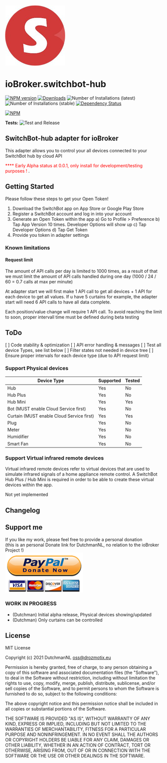 ![Logo](admin/switchbot-hub.png)
# ioBroker.switchbot-hub

[![NPM version](https://img.shields.io/npm/v/iobroker.switchbot-hub.svg)](https://www.npmjs.com/package/iobroker.switchbot-hub)
[![Downloads](https://img.shields.io/npm/dm/iobroker.switchbot-hub.svg)](https://www.npmjs.com/package/iobroker.switchbot-hub)
![Number of Installations (latest)](https://iobroker.live/badges/switchbot-hub-installed.svg)
![Number of Installations (stable)](https://iobroker.live/badges/switchbot-hub-stable.svg)
[![Dependency Status](https://img.shields.io/david/DrozmotiX/iobroker.switchbot-hub.svg)](https://david-dm.org/DrozmotiX/iobroker.switchbot-hub)

[![NPM](https://nodei.co/npm/iobroker.switchbot-hub.png?downloads=true)](https://nodei.co/npm/iobroker.switchbot-hub/)

**Tests:** ![Test and Release](https://github.com/DrozmotiX/ioBroker.switchbot-hub/workflows/Test%20and%20Release/badge.svg)

## SwitchBot-hub adapter for ioBroker

This adapter allows you to control your all devices connected to your SwitchBot hub by cloud API

<span style="color:red">**** Early Alpha status at 0.0.1, only install for development/testing purposes !
</span>.

## Getting Started
Please follow these  steps to get your Open Token!
1. Download the SwitchBot app on App Store or Google Play Store
2. Register a SwitchBot account and log in into your account
3. Generate an Open Token within the app
   a) Go to Profile > Preference
   b) Tap App Version 10 times. Developer Options will show up
   c) Tap Developer Options
   d) Tap Get Token
4. Provide you token in adapter settings

### Known limitations
#### Request limit
The amount of API calls per day is limited to 1000 times, as a result of that we must limit the amount of API calls handled during one day
(1000 / 24 / 60 = 0.7 calls at max  per minute)

At adapter start we will first make 1 API call to get all devices + 1 API for each device to get all values.
If u have 5 curtains for example, the adapter start will need 6 API calls to have all data complete.

Each position/value change will require 1 API call.
To avoid reaching the limit to soon, proper intervall time must be defined during beta testing

## ToDo
[ ] Code stability & optimization
[ ] API error handling  & messages
[ ] Test all device Types, see list below
[ ] Filter states not needed in device tree
[ ] Ensure proper intervals for each device type (due to API request limit)

### Support Physical devices

| Device Type | Supported | Tested |
| ---------- | ------------ | ------------ |
| Hub | Yes | No |
| Hub Plus | Yes | No |
| Hub Mini | Yes | Yes |
| Bot (MUST enable Cloud Service first) | Yes | No |
| Curtain (MUST enable Cloud Service first) | Yes | Yes |
| Plug | Yes | No |
| Meter | Yes | No |
| Humidifier | Yes | No |
| Smart Fan | Yes | No |

### Support Virtual infrared remote devices
Virtual infrared remote devices refer to virtual devices that are used to simulate infrared signals of a home appliance remote control. A SwitchBot Hub Plus / Hub Mini is required in order to be able to create these virtual devices within the app.

Not yet implemented

[comment]: <> (| Device Type | Supported | Tested |)

[comment]: <> (| ---------- | ------------ | ------------ |)

[comment]: <> (| Air Conditioner | Yes | No |)

[comment]: <> (| TV | Yes | No |)

[comment]: <> (| Light | Yes | No |)

[comment]: <> (| IPTV/Streamer | Yes | No |)

[comment]: <> (| Set Top Box | Yes | No |)

[comment]: <> (| DVD | Yes | No |)

[comment]: <> (| Fan | Yes | No |)

[comment]: <> (| Projector | Yes | No |)

[comment]: <> (| Camera | Yes | No |)

[comment]: <> (| Air Purifier | Yes | No |)

[comment]: <> (| Speaker | Yes | No |)

[comment]: <> (| Water Heater | Yes | No |)

[comment]: <> (| Vacuum Cleaner | Yes | No |)

[comment]: <> (| Others | Yes | No |)

## Changelog
<!--
	Placeholder for the next version (at the beginning of the line):
	### **WORK IN PROGRESS**
-->

## Support me
If you like my work, please feel free to provide a personal donation  
(this is an personal Donate link for DutchmanNL, no relation to the ioBroker Project !)  
[![Donate](https://raw.githubusercontent.com/DrozmotiX/ioBroker.switchbot-hub/main/admin/button.png)](http://paypal.me/DutchmanNL)

### **WORK IN PROGRESS**
* (Dutchman) Initial alpha release, Physical devices showing/updated 
* (Dutchman) Only curtains can be controlled

## License
MIT License

Copyright (c) 2021 DutchmanNL <oss@drozmotix.eu>

Permission is hereby granted, free of charge, to any person obtaining a copy
of this software and associated documentation files (the "Software"), to deal
in the Software without restriction, including without limitation the rights
to use, copy, modify, merge, publish, distribute, sublicense, and/or sell
copies of the Software, and to permit persons to whom the Software is
furnished to do so, subject to the following conditions:

The above copyright notice and this permission notice shall be included in all
copies or substantial portions of the Software.

THE SOFTWARE IS PROVIDED "AS IS", WITHOUT WARRANTY OF ANY KIND, EXPRESS OR
IMPLIED, INCLUDING BUT NOT LIMITED TO THE WARRANTIES OF MERCHANTABILITY,
FITNESS FOR A PARTICULAR PURPOSE AND NONINFRINGEMENT. IN NO EVENT SHALL THE
AUTHORS OR COPYRIGHT HOLDERS BE LIABLE FOR ANY CLAIM, DAMAGES OR OTHER
LIABILITY, WHETHER IN AN ACTION OF CONTRACT, TORT OR OTHERWISE, ARISING FROM,
OUT OF OR IN CONNECTION WITH THE SOFTWARE OR THE USE OR OTHER DEALINGS IN THE
SOFTWARE.